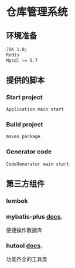 # 仓库管理系统


## 环境准备



```bash
JDK 1.8; 
Redis
Mysql >= 5.7
```

## 提供的脚本

### Start project

```bash
Application main start
```

### Build project

```bash
maven package
```

### Generator code

```bash
CodeGenerator main start
```

## 第三方组件

### lombok
### mybatis-plus [docs](https://mp.baomidou.com/).
便捷操作数据库
### hutool [docs](https://hutool.cn/docs/#/).
功能齐全的工具类